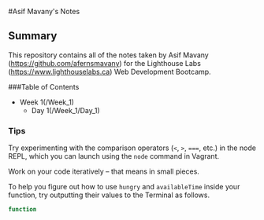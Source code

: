 #Asif Mavany's Notes
## Summary 

This repository contains all of the notes taken by Asif Mavany (https://github.com/afernsmavany) for the Lighthouse Labs (https://www.lighthouselabs.ca) Web Development Bootcamp. 

###Table of Contents

* Week 1(/Week_1)
  * Day 1(/Week_1/Day_1)

### Tips

Try experimenting with the comparison operators (`<`, `>`, `===`, etc.) in the node REPL, which you can launch using the `node` command in Vagrant.

Work on your code iteratively – that means in small pieces. 

To help you figure out how to use `hungry` and `availableTime` inside your function, try outputting their values to the Terminal as follows.

```javascript 
function
```